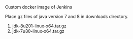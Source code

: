 Custom docker image of Jenkins

Place gz files of java version 7 and 8 in downloads directory.

1. jdk-8u201-linux-x64.tar.gz
2. jdk-7u80-linux-x64.tar.gz
